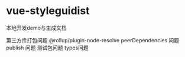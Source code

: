 # vue-styleguidist
本地开发demo与生成文档

第三方库打包问题
@rollup/plugin-node-resolve
peerDependencies 问题
publish 问题
测试包问题
types问题